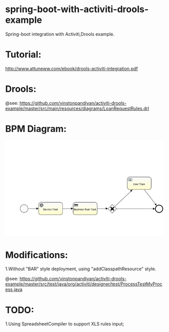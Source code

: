 # spring-boot-with-activiti-drools-example
Spring-boot integration with Activiti,Drools example.


# Tutorial: 

http://www.attuneww.com/ebook/drools-activiti-integration.pdf

# Drools:

@see: https://github.com/vinstonpandiyan/activiti-drools-example/master/src/main/resources/diagrams/LoanRequestRules.drl

# BPM Diagram:

![Screenshot of "BPM Diagram"](https://raw.githubusercontent.com/vinstonpandiyan/activiti-drools-example/master/src/main/resources/diagrams/BusinessRuleLoanProcess.png)

# Modifications:

1.Without "BAR" style deployment, using "addClasspathResource" style. 

@see: https://github.com/vinstonpandiyan/activiti-drools-example/master/src/test/java/org/activiti/designer/test/ProcessTestMyProcess.java

# TODO:

1.Using SpreadsheetCompiler to support XLS rules input;
